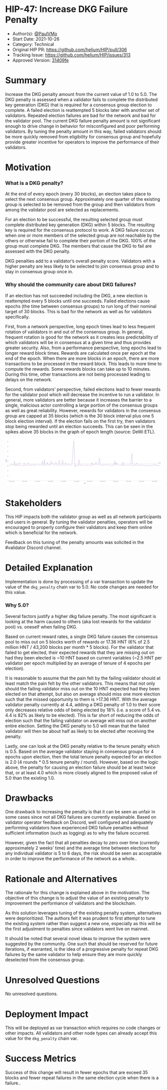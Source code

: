 # HIP-47: Increase DKG Failure Penalty

- Author(s): [@PaulVMo](https://github.com/PaulVMo)
- Start Date: 2021-10-26
- Category: Technical
- Original HIP PR: <https://github.com/helium/HIP/pull/306>
- Tracking Issue: <https://github.com/helium/HIP/issues/313>
- Approved Version: [31409fe](https://github.com/helium/HIP/blob/31409fe38e4bbe842187e1f50173df678886f744/0047-increase-dkg-penalty.md)

# Summary

Increase the DKG penalty amount from the current value of 1.0 to 5.0. The DKG penalty is assessed
when a validator fails to complete the distributed key generation (DKG) that is required for a
consensus group election to complete. A failed election is reattempted 5 blocks later with another
set of validators. Repeated election failures are bad for the network and bad for the validator
pool. The current DKG failure penalty amount is not significant enough to drive change in behavior
for misconfigured and poor performing validators. By tuning the penalty amount in this way, failed
validators should be more quickly removed from eligibility for consensus group and hopefully provide
greater incentive for operators to improve the performance of their validators.

# Motivation

### What is a DKG penalty?

At the end of every epoch (every 30 blocks), an election takes place to select the next consensus
group. Approximately one quarter of the existing group is selected to be removed from the group and
then validators from among the validator pool are selected as replacements.

For an election to be successful, the resulting selected group must complete distributed key
generation (DKG) within 5 blocks. The resulting key is required for the consensus protocol to work.
A DKG failure occurs when one or more members of the selected group are not reachable by the others
or otherwise fail to complete their portion of the DKG. 100% of the group must complete DKG. The
members that cause the DKG to fail are assessed with the DKG penalty.

DKG penalties add to a validator’s overall penalty score. Validators with a higher penalty are less
likely to be selected to join consensus group and to stay in consensus group once in.

### Why should the community care about DKG failures?

If an election has not succeeded including the DKG, a new election is reattempted every 5 blocks
until one succeeds. Failed elections cause epochs (the time between consensus groups) to run long of
their nominal target of 30 blocks. This is bad for the network as well as for validators
specifically.

First, from a network perspective, long epoch times lead to less frequent rotation of validators in
and out of the consensus group. In general, frequent rotation is good for the network as it creates
less predictability of which validators will be in consensus at a given time and thus provides
greater security. Also, from a performance perspective, long epochs lead to longer reward block
times. Rewards are calculated once per epoch at the end of the epoch. When there are more blocks in
an epoch, there are more transactions to be processed in the reward block. This leads to more time
to compute the rewards. Some rewards blocks can take up to 10 minutes. During this time, other
transactions are not being processed leading to delays on the network.

Second, from validators’ perspective, failed elections lead to fewer rewards for the validator pool
which will decrease the incentive to run a validator. In general, more validators are better because
it increases the barrier to a single, malicious actor controlling a large portion of the consensus
groups as well as great reliability. However, rewards for validators in the consensus group are
capped at 35 blocks (which is the 30 block interval plus one 5 block election interval). If the
election fails on the first try, then validators stop being rewarded until an election succeeds.
This can be seen in the spikes above 35 blocks in the graph of epoch length (source: DeWi ETL).

![Epoch length in blocks](files/0047/epochlengthinblocks.png)

# Stakeholders

This HIP impacts both the validator group as well as all network participants and users in general.
By tuning the validator penalties, operators will be encouraged to properly configure their
validators and keep them online which is beneficial for the network.

Feedback on this tuning of the penalty amounts was solicited in the #validator Discord channel.

# Detailed Explanation

Implementation is done by processing of a var transaction to update the value of the `dkg_penalty`
chain var to 5.0. No code changes are needed for this value.

### Why 5.0?

Several factors justify a higher dkg failure penalty. The most significant is looking at the harm
caused to others (aka lost rewards for the validator pool) vs. oneself when failing DKG.

Based on current reward rates, a single DKG failure causes the consensus pool to miss out on 5
blocks worth of rewards or 17.36 HNT (6% of 2.5 million HNT / 43,200 blocks per month \* 5 blocks).
For the validator that failed to get elected, their expected rewards that they are missing out on
had they been elected is ~10 HNT based on current variables (~2.5 HNT per validator per epoch
multiplied by an average of tenure of 4 epochs per election).

It is reasonable to assume that the pain felt by the failing validator should at least match the
pain felt by the other validators. This means that not only should the failing validator miss out on
the 10 HNT expected had they been elected on that attempt, but also on average should miss one more
election such that the missed opportunity to them is >17.36 HNT. With the average validator penalty
currently at 4.4, adding a DKG penalty of 1.0 to their score only decreases relative odds of being
elected by 18% (i.e. a score of 5.4 vs. 4.4 is 82% as likely to be elected). This is far short of
reducing the odds of election such that the failing validator on average will miss out on another
entire election. Setting the DKG penalty to 5.0 will mean that the failed validator will then be
about half as likely to be elected after receiving the penalty.

Lastly, one can look at the DKG penalty relative to the tenure penalty which is 0.5. Based on the
average validator staying in consensus groups for 4 epochs upon election, then the total tenure
penalty expected for an election is 2.0 (4 rounds \* 0.5 tenure penalty / round). However, based on
the logic above, the penalty for causing an election failure should be at least twice that, or at
least 4.0 which is more closely aligned to the proposed value of 5.0 than the existing 1.0.

# Drawbacks

One drawback to increasing the penalty is that it can be seen as unfair in some cases since not all
DKG failures are currently explainable. Based on validator operator feedback on Discord, well
configured and adequately performing validators have experienced DKG failure penalties without
sufficient information (such as logging) as to why the failure occurred.

However, given the fact that all penalties decay to zero over time (currently approximately 2 weeks’
time) and the average time between elections for any individual validator is 5 to 6 days, the risk
should be seen as acceptable in order to improve the performance of the network as a whole..

# Rationale and Alternatives

The rationale for this change is explained above in the motivation. The objective of this change is
to adjust the value of an existing penalty to improvement the performance of validators and the
blockchain.

As this solution leverages tuning of the existing penalty system, alternatives were deprioritized.
The authors felt it was prudent to first attempt to tune the existing system rather than suggest a
new one, especially as this will be the first adjustment to penalties since validators went live on
mainnet.

It should be noted that several novel ideas to improve the system were suggested by the community.
One such that should be reserved for future iterations, if warranted, is the idea of a progressive
penalty for repeat DKG failures by the same validator to help ensure they are more quickly
deselected from the consensus group.

# Unresolved Questions

No unresolved questions.

# Deployment Impact

This will be deployed as var transaction which requires no code changes or other impacts. All
validators and other node types can already accept this value for the `dkg_penalty` chain var.

# Success Metrics

Success of this change will result in fewer epochs that are exceed 35 blocks and fewer repeat
failures in the same election cycle when there is a failure..

